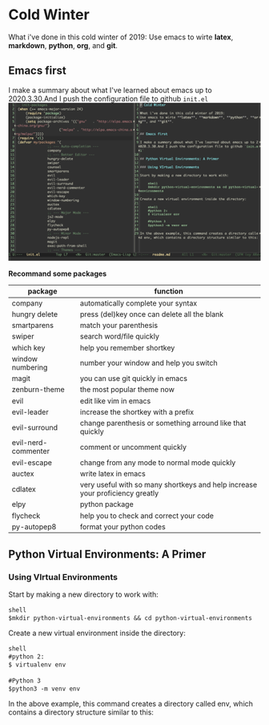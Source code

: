 # Cold Winter

What i've done in this cold winter of 2019:
Use emacs to wirte **latex**, **markdown**, **python**, **org**, and **git**.


## Emacs first

I make a summary about what I've learned about emacs up to 2020.3.30.And I push the configuration file to github `init.el`
![image](https://github.com/leishaohu/coldwinter/blob/master/pic/pic1.png)

**Recommand some packages**

| package             | function                                                                      |
|---------------------|-------------------------------------------------------------------------------|
| company             | automatically complete your syntax                                            |
| hungry delete       | press (del)key once can delete all the blank                                  |
| smartparens         | match your parenthesis                                                        |
| swiper              | search word/file quickly                                                      |
| which key           | help you remember shortkey                                                    |
| window numbering    | number your window and help you switch                                        |
| magit               | you can use git quickly in emacs                                              |
| zenburn-theme       | the most popular theme now                                                    |
| evil                | edit like vim in emacs                                                        |
| evil-leader         | increase the shortkey with a prefix                                           |
| evil-surround       | change parenthesis or something arround like that quickly                     |
| evil-nerd-commenter | comment or uncomment quickly                                                  |
| evil-escape         | change from any mode to normal mode quickly                                   |
| auctex              | write latex in emacs                                                          |
| cdlatex             | very useful with so many shortkeys and help increase your proficiency greatly |
| elpy                | python package                                                                |
| flycheck            | help you to check and correct  your code                                      |
| py-autopep8         | format your python codes                                                      |




## Python Virtual Environments: A Primer

### Using VIrtual Environments 

Start by making a new directory to work with:

	shell
	$mkdir python-virtual-environments && cd python-virtual-environments
	
	
Create a new virtual environment inside the directory:

	shell
	#python 2:
	$ virtualenv env
	
	#Python 3
	$python3 -m venv env 
	
In the above example, this command creates a directory called env, which contains a directory structure similar to this:
